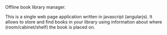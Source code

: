 Offline book library manager. 

This is a single web page application written in javascript (angularjs). 
It allows to store and find books in your library using information about where (room/cabinet/shelf) the book is placed on.